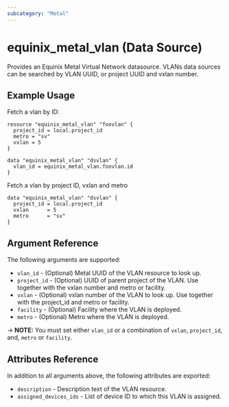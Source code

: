 ```yaml
---
subcategory: "Metal"
---
```


# equinix_metal_vlan (Data Source)

Provides an Equinix Metal Virtual Network datasource. VLANs data sources can be
searched by VLAN UUID, or project UUID and vxlan number.

## Example Usage

Fetch a vlan by ID:

```hcl
resource "equinix_metal_vlan" "foovlan" {
  project_id = local.project_id
  metro = "sv"
  vxlan = 5
}

data "equinix_metal_vlan" "dsvlan" {
  vlan_id = equinix_metal_vlan.foovlan.id
}
```

Fetch a vlan by project ID, vxlan and metro

```hcl
data "equinix_metal_vlan" "dsvlan" {
  project_id = local.project_id
  vxlan      = 5
  metro      = "sv"
}
```

## Argument Reference

The following arguments are supported:

* `vlan_id` - (Optional) Metal UUID of the VLAN resource to look up.
* `project_id` - (Optional) UUID of parent project of the VLAN. Use together with the vxlan number and metro or facility.
* `vxlan` - (Optional) vxlan number of the VLAN to look up. Use together with the project_id and metro or facility.
* `facility` - (Optional) Facility where the VLAN is deployed.
* `metro` - (Optional) Metro where the VLAN is deployed.

-> **NOTE:** You must set either `vlan_id` or a combination of `vxlan`, `project_id`, and, `metro` or `facility`.

## Attributes Reference

In addition to all arguments above, the following attributes are exported:

* `description` - Description text of the VLAN resource.
* `assigned_devices_ids` - List of device ID to which this VLAN is assigned.
